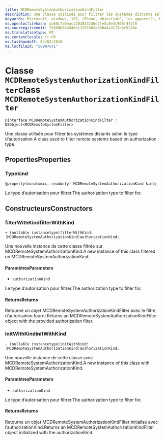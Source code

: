 ```yaml
---
title: MCDRemoteSystemAuthorizationKindFilter
description: Une classe utilisée pour filtrer les systèmes distants selon le type d’autorisation.
keywords: Microsoft, windows, iOS, iPhone, objectiveC, les appareils, Project Rome connectés
ms.openlocfilehash: da68c7a0eacd2018332d5e2fe5c8e3c906f473f8
ms.sourcegitcommit: 75680b384946e11257bb2a33044a3172dec5220e
ms.translationtype: MT
ms.contentlocale: fr-FR
ms.lasthandoff: 04/02/2019
ms.locfileid: "58907641"
---
```

# <a name="class-mcdremotesystemauthorizationkindfilter"></a><span data-ttu-id="b5f82-104">Classe `MCDRemoteSystemAuthorizationKindFilter`</span><span class="sxs-lookup"><span data-stu-id="b5f82-104">class `MCDRemoteSystemAuthorizationKindFilter`</span></span> 

```
@interface MCDRemoteSystemAuthorizationKindFilter : NSObject<MCDRemoteSystemFilter>
```  

<span data-ttu-id="b5f82-105">Une classe utilisée pour filtrer les systèmes distants selon le type d’autorisation.</span><span class="sxs-lookup"><span data-stu-id="b5f82-105">A class used to filter remote systems based on authorization type.</span></span>

## <a name="properties"></a><span data-ttu-id="b5f82-106">Properties</span><span class="sxs-lookup"><span data-stu-id="b5f82-106">Properties</span></span>

### <a name="kind"></a><span data-ttu-id="b5f82-107">Type</span><span class="sxs-lookup"><span data-stu-id="b5f82-107">kind</span></span>
`@property(nonatomic, readonly) MCDRemoteSystemAuthorizationKind kind;`

<span data-ttu-id="b5f82-108">Le type d’autorisation pour filtrer.</span><span class="sxs-lookup"><span data-stu-id="b5f82-108">The authorization type to filter for.</span></span>

## <a name="constructors"></a><span data-ttu-id="b5f82-109">Constructeurs</span><span class="sxs-lookup"><span data-stu-id="b5f82-109">Constructors</span></span>

### <a name="filterwithkind"></a><span data-ttu-id="b5f82-110">filterWithKind</span><span class="sxs-lookup"><span data-stu-id="b5f82-110">filterWithKind</span></span>
`+ (nullable instancetype)filterWithKind:(MCDRemoteSystemAuthorizationKind)authorizationKind;`

<span data-ttu-id="b5f82-111">Une nouvelle instance de cette classe filtrée sur MCDRemoteSystemAuthorizationKind.</span><span class="sxs-lookup"><span data-stu-id="b5f82-111">A new instance of this class filtered on MCDRemoteSystemAuthorizationKind.</span></span>

#### <a name="parameters"></a><span data-ttu-id="b5f82-112">Paramètres</span><span class="sxs-lookup"><span data-stu-id="b5f82-112">Parameters</span></span> 
* `authorizationKind` 

<span data-ttu-id="b5f82-113">Le type d’autorisation pour filtrer.</span><span class="sxs-lookup"><span data-stu-id="b5f82-113">The authorization type to filter for.</span></span>

#### <a name="returns"></a><span data-ttu-id="b5f82-114">Returns</span><span class="sxs-lookup"><span data-stu-id="b5f82-114">Returns</span></span>
<span data-ttu-id="b5f82-115">Retourne un objet MCDRemoteSystemAuthorizationKindFilter avec le filtre d’autorisation fourni.</span><span class="sxs-lookup"><span data-stu-id="b5f82-115">Returns an MCDRemoteSystemAuthorizationKindFilter object with the provided authorization filter.</span></span>

### <a name="initwithkind"></a><span data-ttu-id="b5f82-116">initWithKind</span><span class="sxs-lookup"><span data-stu-id="b5f82-116">initWithKind</span></span>
`- (nullable instancetype)initWithKind:(MCDRemoteSystemAuthorizationKind)authorizationKind;`

<span data-ttu-id="b5f82-117">Une nouvelle instance de cette classe avec MCDRemoteSystemAuthorizationKind.</span><span class="sxs-lookup"><span data-stu-id="b5f82-117">A new instance of this class with MCDRemoteSystemAuthorizationKind.</span></span>

#### <a name="parameters"></a><span data-ttu-id="b5f82-118">Paramètres</span><span class="sxs-lookup"><span data-stu-id="b5f82-118">Parameters</span></span> 
* `authorizationKind` 

<span data-ttu-id="b5f82-119">Le type d’autorisation pour filtrer.</span><span class="sxs-lookup"><span data-stu-id="b5f82-119">The authorization type to filter for.</span></span>

#### <a name="returns"></a><span data-ttu-id="b5f82-120">Returns</span><span class="sxs-lookup"><span data-stu-id="b5f82-120">Returns</span></span>
<span data-ttu-id="b5f82-121">Retourne un objet MCDRemoteSystemAuthorizationKindFilter initialisé avec l’authorizationKind.</span><span class="sxs-lookup"><span data-stu-id="b5f82-121">Returns an MCDRemoteSystemAuthorizationKindFilter object initialized with the authorizationKind.</span></span>